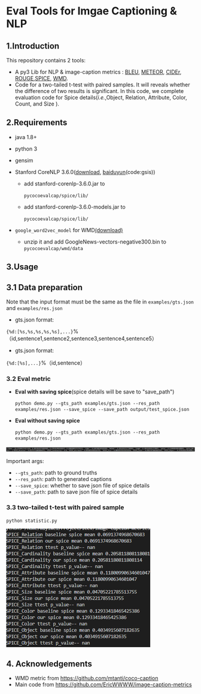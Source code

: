 # Eval Tools for Imgae Captioning & NLP

## 1.Introduction

This repository contains 2 tools:

- A py3 Lib for NLP & image-caption metrics : [BLEU](https://www.aclweb.org/anthology/P02-1040.pdf), [METEOR](https://www.aclweb.org/anthology/W05-0909.pdf), [CIDEr](https://www.cv-foundation.org/openaccess/content_cvpr_2015/papers/Vedantam_CIDEr_Consensus-Based_Image_2015_CVPR_paper.pdf), [ROUGE](https://www.aclweb.org/anthology/W04-1013.pdf),[SPICE](https://arxiv.org/pdf/1607.08822.pdf), [WMD](https://mkusner.github.io/publications/WMD.pdf).
- Code for a two-tailed t-test with paired samples. It will reveals whether the difference of two results is significant. In   this code, we complete evaluation code for Spice details(*i.e.*,Object, Relation, Attribute, Color, Count, and Size ).

## 2.Requirements

- java 1.8+
- python 3
  
- gensim
  
- Stanford CoreNLP 3.6.0([download](http://nlp.stanford.edu/software/stanford-corenlp-full-2015-12-09.zip), [baiduyun](https://pan.baidu.com/s/1t_JcBjEfa5OTasA22ocE_w )(code:gsis))

  - add stanford-corenlp-3.6.0.jar to

    `pycocoevalcap/spice/lib/`

  - add stanford-corenlp-3.6.0-models.jar to

    `pycocoevalcap/spice/lib/`

- `google_word2vec_model` for WMD[(download)](https://docs.google.com/uc?export=download&id=0B7XkCwpI5KDYNlNUTTlSS21pQmM)
  - unzip it and add GoogleNews-vectors-negative300.bin to `pycocoevalcap/wmd/data`

## 3.Usage

## 3.1 Data preparation

Note that the input format must be the same as the file in `examples/gts.json` and `examples/res.json`

- gts.json format:

`{%d:[%s,%s,%s,%s,%s],...}`%（id,sentence1,sentence2,sentence3,sentence4,sentence5）

- gts.json format:

`{%d:[%s],...}`%（id,sentence）



### 3.2 Eval metric

- **Eval with saving spice**(spice details will be save to "save_path")

  ```
  python demo.py --gts_path examples/gts.json --res_path examples/res.json --save_spice --save_path output/test_spice.json
  ```

- **Eval without saving spice**

  ```
  python demo.py --gts_path examples/gts.json --res_path examples/res.json 
  ```

![](./examples/metric_result.png)

Important args:

- `--gts_path`: path to ground truths
- `--res_path`: path to generated captions
- `--save_spice`: whether to save json file of spice details
- `--save_path`: path to save json file of spice details



### 3.3  two-tailed t-test with paired sample

```
python statistic.py
```

![](./examples/p_value.png)



## 4. Acknowledgements

- WMD metric from https://github.com/mtanti/coco-caption
- Main code from https://github.com/EricWWWW/image-caption-metrics
